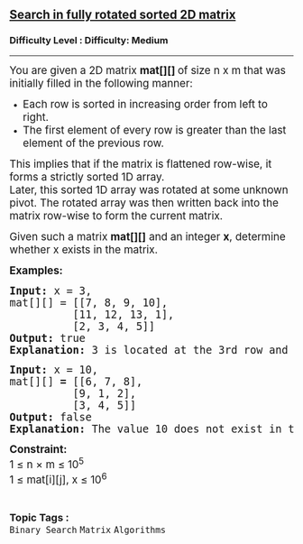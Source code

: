 <h2><a href="https://www.geeksforgeeks.org/problems/search-in-fully-rotated-sorted-2d-matrix/1">Search in fully rotated sorted 2D matrix</a></h2><h3>Difficulty Level : Difficulty: Medium</h3><hr><div class="problems_problem_content__Xm_eO"><p class="MsoNormal"><span style="font-size: 14pt;">You are given a 2D matrix <strong>mat[][] </strong>of size n x m that was initially filled in the following manner:</span></p>
<p><span style="font-size: 14pt;"> </span></p>
<ul style="margin-top: 0cm;" type="disc">
<li class="MsoNormal" style="mso-list: l0 level1 lfo1; tab-stops: list 36.0pt;"><span style="font-size: 14pt;">Each row is sorted in increasing order from left to right.</span></li>
<li class="MsoNormal" style="mso-list: l0 level1 lfo1; tab-stops: list 36.0pt;"><span style="font-size: 14pt;">The first element of every row is greater than the last element of the previous row.</span></li>
</ul>
<p><span style="font-size: 14pt;"> </span></p>
<p class="MsoNormal"><span style="font-size: 14pt;">This implies that if the matrix is flattened row-wise, it forms a strictly sorted 1D array.<br>Later, this sorted 1D array was rotated at some unknown pivot. The rotated array was then written back into the matrix row-wise to form the current matrix.</span></p>
<p><span style="font-size: 14pt;"> </span></p>
<p class="MsoNormal"><span style="font-size: 14pt;">Given such a matrix <strong>mat[][]</strong> and an integer <strong>x</strong>, determine whether x exists in the matrix.</span></p>
<p><span style="font-size: 14pt;"> </span></p>
<p class="MsoNormal"><span style="font-size: 14pt;"><strong><span style="mso-ansi-language: EN-IN;">Examples:<br></span></strong></span></p>
<pre class="MsoNormal"><span style="font-size: 14pt;"><span style="mso-ansi-language: EN-IN;"><strong style="font-size: 14pt;">Input: </strong><span style="font-size: 14pt;">x = 3,</span><strong style="font-size: 14pt;"><br></strong><span style="font-size: 14pt;">mat[][] = </span><span style="font-size: 18.6667px;">[[7, 8, 9, 10],           
          [11, 12, 13, 1],
          [2, 3, 4, 5]] </span><strong style="font-size: 14pt;"><br>Output: </strong><span style="font-size: 14pt;">true</span><strong style="font-size: 14pt;"><br>Explanation: </strong></span></span><span style="font-size: 18.6667px;">3 is located at the 3rd row and 2nd column.</span></pre>
<pre><span style="font-size: 14pt;"><span style="mso-ansi-language: EN-IN;"><strong style="font-size: 14pt;">Input:</strong><span style="font-size: 14pt;"> x = 10,</span><strong style="font-size: 14pt;"><br></strong><span style="font-size: 18.6667px;">mat[][] <strong>= </strong>[[6, 7, 8],                         
          [9, 1, 2],
          [3, 4, 5]]</span><strong style="font-size: 14pt;"><br>Output: </strong><span style="font-size: 14pt;">false</span><strong style="font-size: 14pt;"><br>Explanation: </strong></span></span><span style="font-size: 18.6667px;">The value 10 does not exist in the matrix.</span></pre>
<p><strong><span style="font-size: 18.6667px;">Constraint:<br></span></strong><span style="font-size: 18.6667px;">1 ≤ n × m ≤ 10<sup>5</sup><br></span><span style="font-size: 18.6667px;">1 ≤ mat[i][j], x ≤ 10<sup>6</sup></span></p></div><br><p><span style=font-size:18px><strong>Topic Tags : </strong><br><code>Binary Search</code>&nbsp;<code>Matrix</code>&nbsp;<code>Algorithms</code>&nbsp;